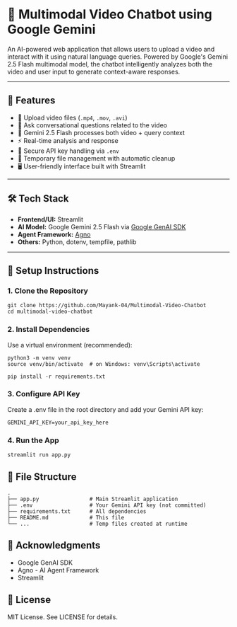 # 🎥 Multimodal Video Chatbot using Google Gemini

An AI-powered web application that allows users to upload a video and interact with it using natural language queries. Powered by Google's Gemini 2.5 Flash multimodal model, the chatbot intelligently analyzes both the video and user input to generate context-aware responses.

---

## 🚀 Features

- 📁 Upload video files (`.mp4`, `.mov`, `.avi`)
- 💬 Ask conversational questions related to the video
- 🧠 Gemini 2.5 Flash processes both video + query context
- ⚡️ Real-time analysis and response
- 🔐 Secure API key handling via `.env`
- 🧹 Temporary file management with automatic cleanup
- 🖥️ User-friendly interface built with Streamlit

---

## 🛠️ Tech Stack

- **Frontend/UI:** Streamlit
- **AI Model:** Google Gemini 2.5 Flash via [Google GenAI SDK](https://pypi.org/project/google-genai/)
- **Agent Framework:** [Agno](https://pypi.org/project/agno/)
- **Others:** Python, dotenv, tempfile, pathlib

---

## 🔧 Setup Instructions

### 1. Clone the Repository

```
git clone https://github.com/Mayank-04/Multimodal-Video-Chatbot
cd multimodal-video-chatbot
```

### 2. Install Dependencies

Use a virtual environment (recommended):
```
python3 -m venv venv
source venv/bin/activate  # on Windows: venv\Scripts\activate

pip install -r requirements.txt
```

### 3. Configure API Key

Create a .env file in the root directory and add your Gemini API key:
```
GEMINI_API_KEY=your_api_key_here
```

### 4. Run the App

```
streamlit run app.py
```

## 📁 File Structure

```
.
├── app.py                # Main Streamlit application
├── .env                  # Your Gemini API key (not committed)
├── requirements.txt      # All dependencies
├── README.md             # This file
└── ...                   # Temp files created at runtime
```

## 🙌 Acknowledgments
- Google GenAI SDK
- Agno - AI Agent Framework
- Streamlit

## 📄 License

MIT License. See LICENSE for details.
